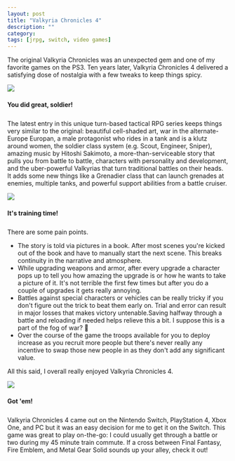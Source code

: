 ```yaml
---
layout: post
title: "Valkyria Chronicles 4"
description: ""
category: 
tags: [jrpg, switch, video games]
---
```


The original Valkyria Chronicles was an unexpected gem and one of my favorite games on the PS3. Ten years later, Valkyria Chronicles 4 delivered a satisfying dose of nostalgia with a few tweaks to keep things spicy.

<div>
	<img class="rounded-corners" style="max-width: 600px; border: 1px; margin-bottom: 5px;" src="{{ site.images2018 }}/11-10/salute.jpeg"/>
	<p class="caption-text" style="line-height: 1.5em; margin-bottom: 24px;"><strong>You did great, soldier!</strong></p>
</div>

The latest entry in this unique turn-based tactical RPG series keeps things very similar to the original: beautiful cell-shaded art, war in the alternate-Europe Europan, a male protagonist who rides in a tank and is a klutz around women, the soldier class system (e.g. Scout, Engineer, Sniper), amazing music by Hitoshi Sakimoto, a more-than-serviceable story that pulls you from battle to battle, characters with personality and development, and the uber-powerful Valkyrias that turn traditional battles on their heads. It adds some new things like a Grenadier class that can launch grenades at enemies, multiple tanks, and powerful support abilities from a battle cruiser.

<div>
	<img class="rounded-corners" style="max-width: 600px; border: 1px; margin-bottom: 5px;" src="{{ site.images2018 }}/11-10/level.jpeg"/>
	<p class="caption-text" style="line-height: 1.5em; margin-bottom: 24px;"><strong>It's training time!</strong></p>
</div>

There are some pain points.

* The story is told via pictures in a book. After most scenes you're kicked out of the book and have to manually start the next scene. This breaks continuity in the narrative and atmosphere.
* While upgrading weapons and armor, after every upgrade a character pops up to tell you how amazing the upgrade is or how he wants to take a picture of it. It's not terrible the first few times but after you do a couple of upgrades it gets really annoying.
* Battles against special characters or vehicles can be really tricky if you don't figure out the trick to beat them early on. Trial and error can result in major losses that makes victory untenable.Saving halfway through a battle and reloading if needed helps relieve this a bit. I suppose this is a part of the fog of war? 🤔
* Over the course of the game the troops available for you to deploy increase as you recruit more people but there's never really any incentive to swap those new people in as they don't add any significant value.

All this said, I overall really enjoyed Valkyria Chronicles 4.

<div>
	<img class="rounded-corners" style="max-width: 600px; border: 1px; margin-bottom: 5px;" src="{{ site.images2018 }}/11-10/kai.jpeg"/>
	<p class="caption-text" style="line-height: 1.5em; margin-bottom: 24px;"><strong>Got 'em!</strong></p>
</div> 

Valkyria Chronicles 4 came out on the Nintendo Switch, PlayStation 4, Xbox One, and PC but it was an easy decision for me to get it on the Switch. This game was great to play on-the-go: I could usually get through a battle or two during my 45 minute train commute. If a cross between Final Fantasy, Fire Emblem, and Metal Gear Solid sounds up your alley, check it out!